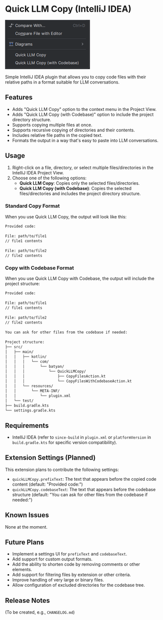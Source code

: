 # Quick LLM Copy (IntelliJ IDEA)

![Screenshot](images/image.png)

Simple IntelliJ IDEA plugin that allows you to copy code files with their relative paths in a format suitable for LLM conversations.

## Features

- Adds "Quick LLM Copy" option to the context menu in the Project View.
- Adds "Quick LLM Copy (with Codebase)" option to include the project directory structure.
- Supports copying multiple files at once.
- Supports recursive copying of directories and their contents.
- Includes relative file paths in the copied text.
- Formats the output in a way that's easy to paste into LLM conversations.

## Usage

1. Right-click on a file, directory, or select multiple files/directories in the IntelliJ IDEA Project View.
2. Choose one of the following options:
   - **Quick LLM Copy**: Copies only the selected files/directories.
   - **Quick LLM Copy (with Codebase)**: Copies the selected files/directories and includes the project directory structure.

### Standard Copy Format

When you use Quick LLM Copy, the output will look like this:

```
Provided code:

File: path/to/file1
// file1 contents

File: path/to/file2
// file2 contents

```

### Copy with Codebase Format

When you use Quick LLM Copy with Codebase, the output will include the project structure:

```
Provided code:

File: path/to/file1
// file1 contents

File: path/to/file2
// file2 contents

You can ask for other files from the codebase if needed:

Project structure:
├── src/
│   ├── main/
│   │   ├── kotlin/
│   │   │   └── com/
│   │   │       └── batyan/
│   │   │           └── QuickLLMCopy/
│   │   │               ├── CopyFilesAction.kt
│   │   │               └── CopyFilesWithCodebaseAction.kt
│   │   └── resources/
│   │       └── META-INF/
│   │           └── plugin.xml
│   └── test/
├── build.gradle.kts
└── settings.gradle.kts
```

## Requirements

- IntelliJ IDEA (refer to `since-build` in `plugin.xml` or `platformVersion` in `build.gradle.kts` for specific version compatibility).

## Extension Settings (Planned)

This extension plans to contribute the following settings:

* `quickLLMCopy.prefixText`: The text that appears before the copied code content (default: "Provided code:")
* `quickLLMCopy.codebaseText`: The text that appears before the codebase structure (default: "You can ask for other files from the codebase if needed:")

## Known Issues

None at the moment.

## Future Plans

- Implement a settings UI for `prefixText` and `codebaseText`.
- Add support for custom output formats.
- Add the ability to shorten code by removing comments or other elements.
- Add support for filtering files by extension or other criteria.
- Improve handling of very large or binary files.
- Allow configuration of excluded directories for the codebase tree.

## Release Notes

(To be created, e.g., `CHANGELOG.md`) 